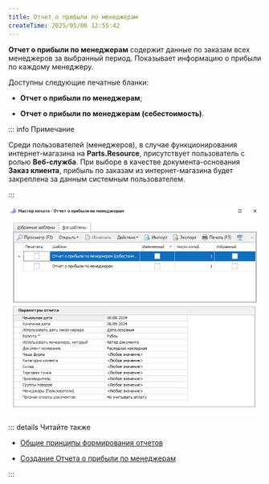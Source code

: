 ```yaml
---
title: Отчет о прибыли по менеджерам
createTime: 2025/05/06 12:55:42
---
```

**Отчет о прибыли по менеджерам** содержит данные по заказам всех менеджеров за выбранный период. Показывает информацию о прибыли по каждому менеджеру.

Доступны следующие печатные бланки:

- **Отчет о прибыли по менеджерам**;

- **Отчет о прибыли по менеджерам (себестоимость)**.

::: info Примечание

Среди пользователей (менеджеров), в случае функционирования интернет-магазина на **Parts.Resource**, присутствует пользователь с ролью **Веб-служба**. При выборе в качестве документа-основания **Заказ клиента**, прибыль по заказам из интернет-магазина будет закреплена за данным системным пользователем.

:::

![](../../../assets/specification/otchet_o_pribyli_po_menedzheram_1.png)

::: details Читайте также

- [Общие принципы формирования отчетов](../obshchie_printsipy_formirovaniya_otchetov.md)

- [Создание Отчета о прибыли по менеджерам](../../../work/otchety/po_pribyli/po_menedzheram.md)

:::